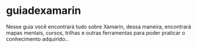 # guiadexamarin
Nesse guia você encontrará tudo sobre Xamarin, dessa maneira, encontrará mapas mentais, cursos, trilhas e outras ferramentas para poder praticar o conhecimento adquirido..
